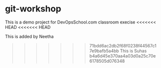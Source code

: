 # git-workshop
This is a demo project for DevOpsSchool.com classroom execise
<<<<<<< HEAD
<<<<<<< HEAD

This is added by Neetha
>>>>>>> 71bdd6ac2db2f68f0238f44567c17e9bafb5a4bb
This is Suhas
>>>>>>> b4a6d45e370aa4a03d0a25c70e6178505d076348
